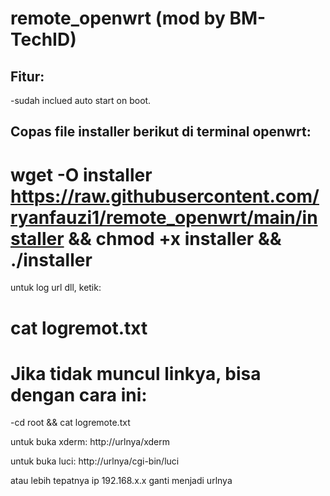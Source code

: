 # remote_openwrt (mod by BM-TechID)
## Fitur:
-sudah inclued auto start on boot.

## Copas file installer berikut di terminal openwrt:
# wget -O installer https://raw.githubusercontent.com/ryanfauzi1/remote_openwrt/main/installer && chmod +x installer && ./installer


untuk log url dll, ketik:
# cat logremot.txt

# Jika tidak muncul linkya, bisa dengan cara ini:
-cd root && cat logremote.txt

untuk buka xderm: http://urlnya/xderm 

untuk buka luci: http://urlnya/cgi-bin/luci

atau lebih tepatnya ip 192.168.x.x ganti menjadi urlnya

